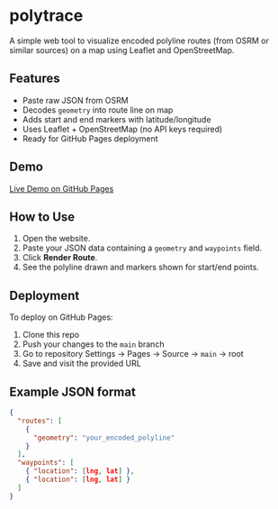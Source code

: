 # polytrace

A simple web tool to visualize encoded polyline routes (from OSRM or similar sources) on a map using Leaflet and OpenStreetMap.

## Features

- Paste raw JSON from OSRM
- Decodes `geometry` into route line on map
- Adds start and end markers with latitude/longitude
- Uses Leaflet + OpenStreetMap (no API keys required)
- Ready for GitHub Pages deployment

## Demo

[Live Demo on GitHub Pages](https://anggaprytn.github.io/osrm-route-viewer/)

## How to Use

1. Open the website.
2. Paste your JSON data containing a `geometry` and `waypoints` field.
3. Click **Render Route**.
4. See the polyline drawn and markers shown for start/end points.

## Deployment

To deploy on GitHub Pages:

1. Clone this repo
2. Push your changes to the `main` branch
3. Go to repository Settings → Pages → Source → `main` → root
4. Save and visit the provided URL

## Example JSON format

```json
{
  "routes": [
    {
      "geometry": "your_encoded_polyline"
    }
  ],
  "waypoints": [
    { "location": [lng, lat] },
    { "location": [lng, lat] }
  ]
}
